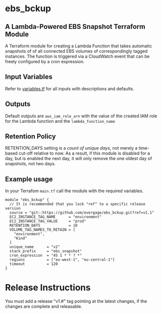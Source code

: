 # ebs\_bckup
## A Lambda-Powered EBS Snapshot Terraform Module

A Terraform module for creating a Lambda Function that takes automatic snapshots of of all connected EBS volumes of correspondingly tagged instances.
The function is triggered via a CloudWatch event that can be freely configured by a cron expression.

## Input Variables

Refer to [variables.tf](variables.tf) for all inputs with descriptions and defaults. 

## Outputs
Default outputs are `aws_iam_role_arn` with the value of the created IAM role for the Lambda function and the `lambda_function_name`

## Retention Policy

RETENTION_DAYS setting is a *count of unique days*, not merely a time-based cut-off relative to now. As a result,
if this module is disabled for a day, but is enabled the next day, it will only remove the one oldest day of snapshots,
not two days.


## Example usage
In your Terrafom `main.tf` call the module with the required variables.

```
module "ebs_bckup" {
  // It is recommended that you lock "ref" to a specific release version
  source = "git::https://github.com/evergage/ebs_bckup.git?ref=v1.1"
  EC2_INSTANCE_TAG_NAME      = "environment"
  EC2_INSTANCE_TAG_VALUE     = "prod"
  RETENTION_DAYS             = 10
  VOLUME_TAG_NAMES_TO_RETAIN = [
    "environment",
    "Kind"
  ]
  unique_name      = "v2"
  stack_prefix     = "ebs_snapshot"
  cron_expression  = "45 1 * * ? *"
  regions          = ["eu-west-1", "eu-central-1"]
  timeout          = 120
}
```

# Release Instructions

You must add a release "v1.#" tag pointing at the latest changes, if the changes are complete and releasable.
